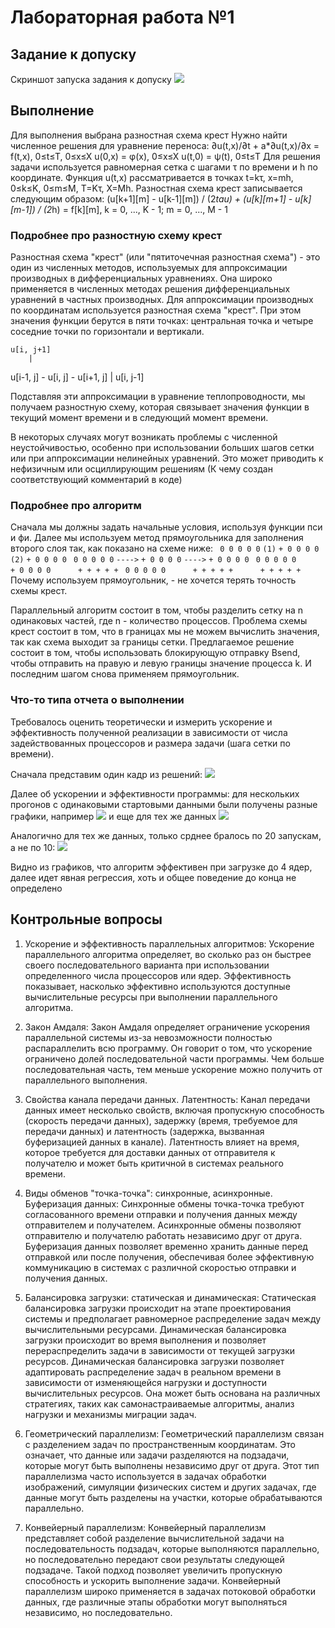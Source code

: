 # Лабораторная работа №1

## Задание к допуску
Скриншот запуска задания к допуску
<image src="into.png">

## Выполнение
Для выполнения выбрана разностная схема крест
Нужно найти численное решения для уравнение переноса:
∂u(t,x)/∂t + a*∂u(t,x)/∂x = f(t,x), 0≤t≤T, 0≤x≤X
u(0,x) = φ(x), 0≤x≤X
u(t,0) = ψ(t), 0≤t≤T
Для решения задачи используется равномерная сетка с шагами τ по времени и h по
координате. Функция u(t,x) рассматривается в точках t=kτ, x=mh, 0≤k≤K, 0≤m≤M, T=Kτ,
X=Mh.
Разностная схема крест записывается следующим образом:
(u[k+1][m] - u[k-1][m]) / (2*tau) + (u[k][m+1] - u[k][m-1]) / (2*h) = f[k][m], k = 0, ..., K - 1; m = 0, ..., M - 1

### Подробнее про разностную схему крест
Разностная схема "крест" (или "пятиточечная разностная схема") - это один из численных методов, используемых для аппроксимации производных в дифференциальных уравнениях. Она широко применяется в численных методах решения дифференциальных уравнений в частных производных. Для аппроксимации производных по координатам используется разностная схема "крест". При этом значения функции берутся в пяти точках: центральная точка и четыре соседние точки по горизонтали и вертикали.

    u[i, j+1]
        |
u[i-1, j] - u[i, j] - u[i+1, j]
        |
    u[i, j-1]

Подставляя эти аппроксимации в уравнение теплопроводности, мы получаем разностную схему, которая связывает значения функции в текущий момент времени и в следующий момент времени.

В некоторых случаях могут возникать проблемы с численной неустойчивостью, особенно при использовании больших шагов сетки или при аппроксимации нелинейных уравнений. Это может приводить к нефизичным или осциллирующим решениям (К чему создан соответствующий комментарий в коде)

### Подробнее про алгоритм
Сначала мы должны задать начальные условия, используя функции пси и фи. Далее мы используем метод прямоугольника для заполнения второго слоя так, как показано на схеме ниже:
 ` 0 0 0 0 0`  ` (1) `  `+ 0 0 0 0`  ` (2) `  `+ 0 0 0 0`
 ` 0 0 0 0 0`  `---->`  `+ 0 0 0 0`  `---->`  `+ 0 0 0 0` 
 ` 0 0 0 0 0`  `     `  `+ 0 0 0 0`  `     `  `+ + + + +`
 ` 0 0 0 0 0`  `     `  `+ + + + +`  `     `  `+ + + + +`
Почему используем прямоугольник, - не хочется терять точность схемы крест.

Параллельный алгоритм состоит в том, чтобы разделить сетку на n одинаковых частей, где n - количество процессов. Проблема схемы крест состоит в том, что в границах мы не можем вычислить значения, так как схема выходит за границы сетки. Предлагаемое решение состоит в том, чтобы использовать блокирующую отправку Bsend, чтобы отправить на правую и левую границы значение процесса k. И последним шагом снова применяем прямоугольник.

### Что-то типа отчета о выполнении
Требовалось оценить теоретически и измерить ускорение и эффективность полученной реализации в зависимости от числа задействованных процессоров и размера задачи (шага сетки по времени).

Сначала представим один кадр из решений:
<image src="result.png">

Далее об ускорении и эффективности программы:
для нескольких прогонов с одинаковыми стартовыми данными были получены разные графики, например
<image src="statistic_x_10000.0_t_1.0.png">
и еще для тех же данных
<image src="1statistic_x_10000.0_t_1.0.png">

Аналогично для тех же данных, только срднее бралось по 20 запускам, а не по 10:
<image src="what.png">

Видно из графиков, что алгоритм эффективен при загрузке до 4 ядер, далее идет явная регрессия, хоть и общее поведение до конца не определено

## Контрольные вопросы
1. Ускорение и эффективность параллельных алгоритмов: Ускорение параллельного алгоритма определяет, во сколько раз он быстрее своего последовательного варианта при использовании определенного числа процессоров или ядер. Эффективность показывает, насколько эффективно используются доступные вычислительные ресурсы при выполнении параллельного алгоритма.

2. Закон Амдаля: Закон Амдаля определяет ограничение ускорения параллельной системы из-за невозможности полностью распараллелить всю программу. Он говорит о том, что ускорение ограничено долей последовательной части программы. Чем больше последовательная часть, тем меньше ускорение можно получить от параллельного выполнения.

3. Свойства канала передачи данных. Латентность: Канал передачи данных имеет несколько свойств, включая пропускную способность (скорость передачи данных), задержку (время, требуемое для передачи данных) и латентность (задержка, вызванная буферизацией данных в канале). Латентность влияет на время, которое требуется для доставки данных от отправителя к получателю и может быть критичной в системах реального времени.

4. Виды обменов "точка-точка": синхронные, асинхронные. Буферизация данных: Синхронные обмены точка-точка требуют согласованного времени отправки и получения данных между отправителем и получателем. Асинхронные обмены позволяют отправителю и получателю работать независимо друг от друга. Буферизация данных позволяет временно хранить данные перед отправкой или после получения, обеспечивая более эффективную коммуникацию в системах с различной скоростью отправки и получения данных.

5. Балансировка загрузки: статическая и динамическая: Статическая балансировка загрузки происходит на этапе проектирования системы и предполагает равномерное распределение задач между вычислительными ресурсами. Динамическая балансировка загрузки происходит во время выполнения и позволяет перераспределить задачи в зависимости от текущей загрузки ресурсов. Динамическая балансировка загрузки позволяет адаптировать распределение задач в реальном времени в зависимости от изменяющейся нагрузки и доступности вычислительных ресурсов. Она может быть основана на различных стратегиях, таких как самонастраиваемые алгоритмы, анализ нагрузки и механизмы миграции задач.

6. Геометрический параллелизм: Геометрический параллелизм связан с разделением задач по пространственным координатам. Это означает, что данные или задачи разделяются на подзадачи, которые могут быть выполнены независимо друг от друга. Этот тип параллелизма часто используется в задачах обработки изображений, симуляции физических систем и других задачах, где данные могут быть разделены на участки, которые обрабатываются параллельно.

7. Конвейерный параллелизм: Конвейерный параллелизм представляет собой разделение вычислительной задачи на последовательность подзадач, которые выполняются параллельно, но последовательно передают свои результаты следующей подзадаче. Такой подход позволяет увеличить пропускную способность и ускорить выполнение задачи. Конвейерный параллелизм широко применяется в задачах потоковой обработки данных, где различные этапы обработки могут выполняться независимо, но последовательно.